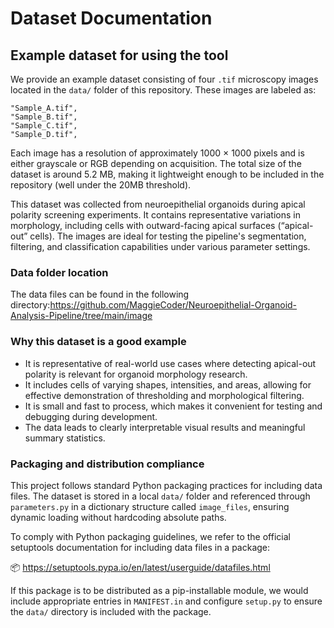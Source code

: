 # Dataset Documentation

## Example dataset for using the tool

We provide an example dataset consisting of four `.tif` microscopy images located in the `data/` folder of this repository. These images are labeled as:

    "Sample_A.tif",
    "Sample_B.tif",
    "Sample_C.tif",
    "Sample_D.tif",

Each image has a resolution of approximately 1000 × 1000 pixels and is either grayscale or RGB depending on acquisition. The total size of the dataset is around 5.2 MB, making it lightweight enough to be included in the repository (well under the 20MB threshold).

This dataset was collected from neuroepithelial organoids during apical polarity screening experiments. It contains representative variations in morphology, including cells with outward-facing apical surfaces (“apical-out” cells). The images are ideal for testing the pipeline's segmentation, filtering, and classification capabilities under various parameter settings.

### Data folder location

The data files can be found in the following directory:https://github.com/MaggieCoder/Neuroepithelial-Organoid-Analysis-Pipeline/tree/main/image


### Why this dataset is a good example

- It is representative of real-world use cases where detecting apical-out polarity is relevant for organoid morphology research.
- It includes cells of varying shapes, intensities, and areas, allowing for effective demonstration of thresholding and morphological filtering.
- It is small and fast to process, which makes it convenient for testing and debugging during development.
- The data leads to clearly interpretable visual results and meaningful summary statistics.

### Packaging and distribution compliance

This project follows standard Python packaging practices for including data files. The dataset is stored in a local `data/` folder and referenced through `parameters.py` in a dictionary structure called `image_files`, ensuring dynamic loading without hardcoding absolute paths.

To comply with Python packaging guidelines, we refer to the official setuptools documentation for including data files in a package:

📦 https://setuptools.pypa.io/en/latest/userguide/datafiles.html

If this package is to be distributed as a pip-installable module, we would include appropriate entries in `MANIFEST.in` and configure `setup.py` to ensure the `data/` directory is included with the package.
